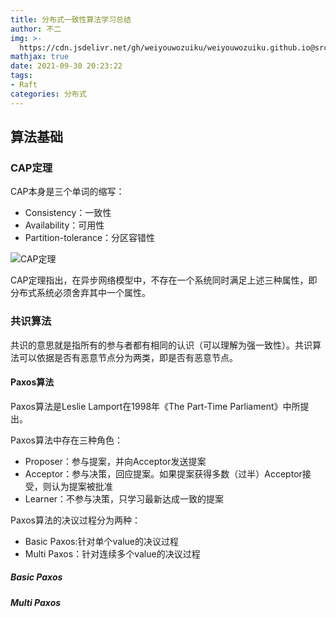```yaml
---
title: 分布式一致性算法学习总结
author: 不二
img: >-
  https://cdn.jsdelivr.net/gh/weiyouwozuiku/weiyouwozuiku.github.io@src/source/_posts/PageImg/分布式一致性算法学习总结.jpg
mathjax: true
date: 2021-09-30 20:23:22
tags: 
- Raft
categories: 分布式
---
```


## 算法基础

### CAP定理

CAP本身是三个单词的缩写：

- Consistency：一致性
- Availability：可用性
- Partition-tolerance：分区容错性

![CAP定理](ttps://cdn.jsdelivr.net/gh/weiyouwozuiku/weiyouwozuiku.github.io@src/source/_posts/分布式一致性算法学习总结/CAP定理.png)

CAP定理指出，在异步网络模型中，不存在一个系统同时满足上述三种属性，即分布式系统必须舍弃其中一个属性。

### 共识算法

共识的意思就是指所有的参与者都有相同的认识（可以理解为强一致性）。共识算法可以依据是否有恶意节点分为两类，即是否有恶意节点。

#### Paxos算法

Paxos算法是Leslie Lamport在1998年《The Part-Time Parliament》中所提出。

Paxos算法中存在三种角色：

- Proposer：参与提案，并向Acceptor发送提案
- Acceptor：参与决策，回应提案。如果提案获得多数（过半）Acceptor接受，则认为提案被批准
- Learner：不参与决策，只学习最新达成一致的提案

Paxos算法的决议过程分为两种：

- Basic Paxos:针对单个value的决议过程
- Multi Paxos：针对连续多个value的决议过程

##### Basic Paxos



##### Multi Paxos

